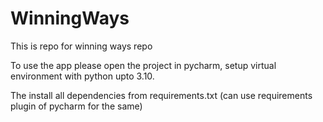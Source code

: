 # WinningWays

This is repo for winning ways repo

To use the app please open the project in pycharm, setup virtual environment with python upto 3.10.

The install all dependencies from requirements.txt (can use requirements plugin of pycharm for the same)
